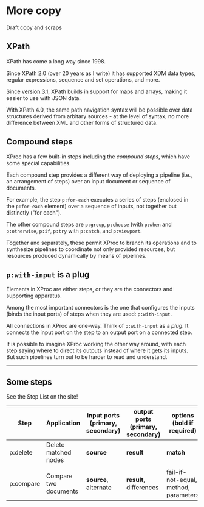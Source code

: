 # More copy

Draft copy and scraps

## XPath

XPath has come a long way since 1998.

Since XPath 2.0 (over 20 years as I write) it has supported XDM data types, regular expressions, sequence and set operations, and more.

Since [version 3.1](https://www.w3.org/TR/xpath-functions-31/), XPath builds in support for maps and arrays, making it easier to use with JSON data.

With XPath 4.0, the same path navigation syntax will be possible over data structures derived from arbitary sources - at the level of syntax, no more difference between XML and other forms of structured data. 

## Compound steps

XProc has a few built-in steps including the *compound steps*, which have some special capabilities.

Each compound step provides a different way of deploying a pipeline (i.e., an arrangement of steps) over an input document or sequence of documents.

For example, the step `p:for-each` executes a series of steps (enclosed in the `p:for-each` element) over a sequence of inputs, not together but distinctly ("for each").

The other compound steps are `p:group`, `p:choose` (with `p:when` and `p:otherwise`, `p:if`, `p:try` with `p:catch`, and `p:viewport`.

Together and separately, these permit XProc to branch its operations and to synthesize pipelines to coordinate not only provided resources, but resources produced dynamically by means of pipelines. 

## `p:with-input` is a plug

Elements in XProc are either steps, or they are the connectors and supporting apparatus.

Among the most important connectors is the one that configures the inputs (binds the input ports) of steps when they are used: `p:with-input`.

All connections in XProc are one-way. Think of `p:with-input` as a *plug*. It connects the input port on the step to an output port on a connected step.

It is possible to imagine XProc working the other way around, with each step saying where to direct its outputs instead of where it gets its inputs. But such pipelines turn out to be harder to read and understand.

---

## Some steps

See the Step List on the site!

| Step  | Application | input ports (primary, secondary)  | output ports (primary, secondary)  | options (bold if required)
|---|---|---|---|---|
| p:delete   | Delete matched nodes  | **source**  | **result**  | **match**
|   |   |   |   |
| p:compare  | Compare two documents | **source**, alternate  | **result**, differences | fail-if-not-equal, method, parameters  |


